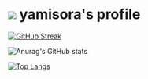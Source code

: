 # <picture width="52px" height="52px"><img  src="https://cdn-icons-png.flaticon.com/512/3049/3049596.png"></picture> yamisora's profile
[![GitHub Streak](https://streak-stats.demolab.com?user=yamisora-sys&theme=dark&hide_border=true&border_radius=5.5&locale=ja&date_format=%5BY%20%5DM%20j&mode=weekly)](https://git.io/streak-stats)

![Anurag's GitHub stats](https://github-readme-stats.vercel.app/api?username=yamisora-sys&show_icons=true&theme=Gradient)

[![Top Langs](https://github-readme-stats.vercel.app/api/top-langs/?username=yamisora-sys&layout=compact)](https://github.com/anuraghazra/github-readme-stats)
